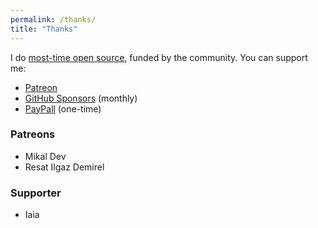 ```yaml
---
permalink: /thanks/
title: "Thanks"
---
```


I do [most-time open source](https://github.com/sponsors/el3um4s), funded by the community. You can support me:

- [Patreon](https://www.patreon.com/el3um4s)
- [GitHub Sponsors](https://github.com/sponsors/el3um4s) (monthly)
- [PayPall](https://www.paypal.com/paypalme/el3um4s) (one-time)


### Patreons

* Mikal Dev
* Resat Ilgaz Demirel

### Supporter

* Iaia
